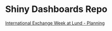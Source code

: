 # Shiny Dashboards Repo

[International Exchange Week at Lund - Planning]( https://jonathan-jayes.shinyapps.io/international-exchange-week/)
